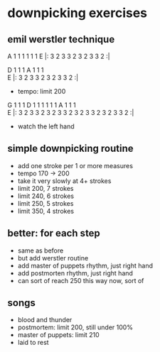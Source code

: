# downpicking exercises

## emil werstler technique

A    1     1   1     1     1   1
E |:   3 2   3   3 2   3 2   3   3 2 :|

D                    1     1   1 
A    1     1   1            
E |:   3 2   3   3 2   3 2   3   3 2 :|

- tempo: limit 200

G                                    1     1   1
D                    1     1   1                     1     1   1
A    1     1   1            
E |:   3 2   3   3 2   3 2   3   3 2   3 2   3   3 2   3 2   3   3 2 :|

- watch the left hand


## simple downpicking routine

- add one stroke per 1 or more measures
- tempo 170 → 200
- take it very slowly at 4+ strokes
- limit 200, 7 strokes
- limit 240, 6 strokes
- limit 250, 5 strokes
- limit 350, 4 strokes


## better: for each step

- same as before
- but add werstler routine
- add master of puppets rhythm, just right hand
- add postmorten rhythm, just right hand
- can sort of reach 250 this way now, sort of


## songs

- blood and thunder
- postmortem: limit 200, still under 100%
- master of puppets: limit 210
- laid to rest
